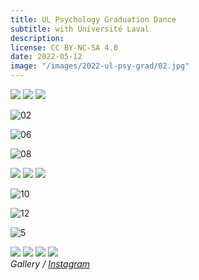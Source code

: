 ```yaml
---
title: UL Psychology Graduation Dance
subtitle: with Université Laval
description:
license: CC BY-NC-SA 4.0
date: 2022-05-12
image: "/images/2022-ul-psy-grad/02.jpg"
---
```


<div class="gallery-box">
  <div class="gallery">
    <img src="/images/2022-ul-psy-grad/01.jpg" loading="lazy">
    <img src="/images/2022-ul-psy-grad/03.jpg" loading="lazy">
	<img src="/images/2022-ul-psy-grad/04.jpg" loading="lazy">
  </div>
</div>

![02]({{site.baseurl}}/images/2022-ul-psy-grad/02.jpg)

![06]({{site.baseurl}}/images/2022-ul-psy-grad/06.jpg)

![08]({{site.baseurl}}/images/2022-ul-psy-grad/08.jpg)

<div class="gallery-box">
  <div class="gallery">
    <img src="/images/2022-ul-psy-grad/05.jpg" loading="lazy">
    <img src="/images/2022-ul-psy-grad/07.jpg" loading="lazy">
    <img src="/images/2022-ul-psy-grad/09.jpg" loading="lazy">
  </div>
</div>

![10]({{site.baseurl}}/images/2022-ul-psy-grad/10.jpg)

![12]({{site.baseurl}}/images/2022-ul-psy-grad/12.jpg)

![5]({{site.baseurl}}/images/2022-ul-psy-grad/15.jpg)

<div class="gallery-box">
  <div class="gallery">
    <img src="/images/2022-ul-psy-grad/11.jpg" loading="lazy">
    <img src="/images/2022-ul-psy-grad/13.jpg" loading="lazy">
    <img src="/images/2022-ul-psy-grad/14.jpg" loading="lazy">
    <img src="/images/2022-ul-psy-grad/16.jpg" loading="lazy">
  </div>
  <em>Gallery / <a href="https://instagram.com/etienne.collin/" target="_blank">Instagram</a></em>
</div>
